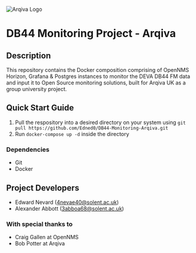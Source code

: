 ![Arqiva Logo](https://www.arqiva.com/application/images/arqiva-logo.png)

# DB44 Monitoring Project - Arqiva

## Description
This repository contains the Docker composition comprising of OpenNMS Horizon, Grafana & Postgres instances to monitor the DEVA DB44 FM data and input it to Open Source monitoring solutions, built for Arqiva UK as a group university project.

## Quick Start Guide
1. Pull the respository into a desired directory on your system using `git pull https://github.com/Edned0/DB44-Monitoring-Arqiva.git`
2. Run `docker-compose up -d` inside the directory

### Dependencies
- Git
- Docker

## Project Developers
- Edward Nevard (4nevae40@solent.ac.uk)
- Alexander Abbott (3abboa68@solent.ac.uk)

### With special thanks to
- Craig Gallen at OpenNMS
- Bob Potter at Arqiva
